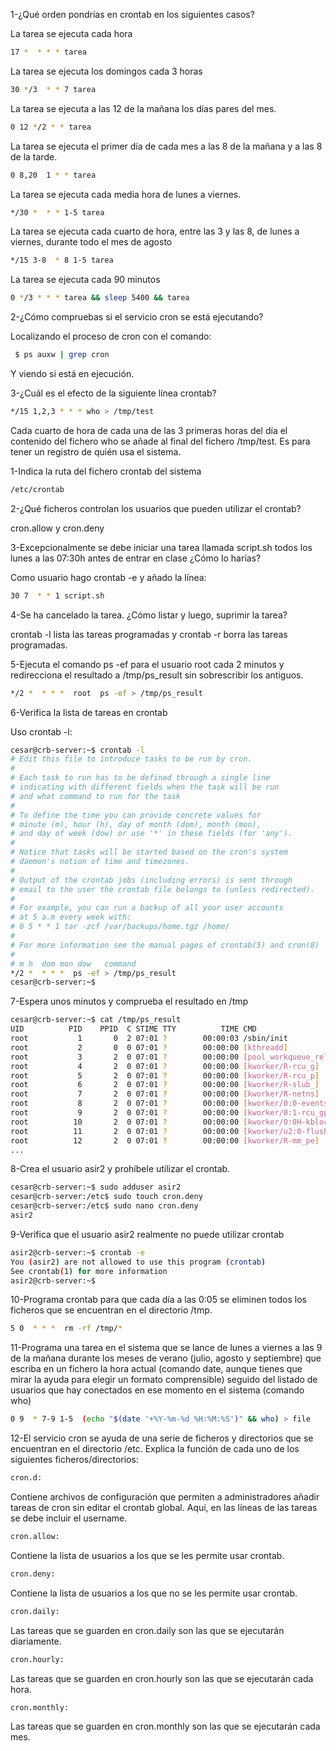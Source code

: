 1-¿Qué orden pondrías en crontab en los siguientes casos?

La tarea se ejecuta cada hora
```bash
17 *  * * * tarea
```

La tarea se ejecuta los domingos cada 3 horas
```bash
30 */3  * * 7 tarea
```

La tarea se ejecuta a las 12 de la mañana los días pares del mes.
```bash
0 12 */2 * * tarea
```

La tarea se ejecuta el primer día de cada mes a las 8 de la mañana y a las 8 de la tarde.
```bash
0 8,20  1 * * tarea
```

La tarea se ejecuta cada media hora de lunes a viernes.
```bash
*/30 *  * * 1-5 tarea
```

La tarea se ejecuta cada cuarto de hora, entre las 3 y las 8, de lunes a viernes, durante todo el mes de agosto
```bash
*/15 3-8  * 8 1-5 tarea
```

La tarea se ejecuta cada 90 minutos
```bash
0 */3 * * * tarea && sleep 5400 && tarea
```

2-¿Cómo compruebas si el servicio cron se está ejecutando?

Localizando el proceso de cron con el comando:
```bash
 $ ps auxw | grep cron
```
Y viendo si está en ejecución.

3-¿Cuál es el efecto de la siguiente línea crontab?
```bash
*/15 1,2,3 * * * who > /tmp/test
```
Cada cuarto de hora de cada una de las 3 primeras horas del día el contenido del fichero who se añade al final del fichero /tmp/test. Es para tener un registro de quién usa el sistema.

1-Indica la ruta del fichero crontab del sistema

```bash
/etc/crontab
```

2-¿Qué ficheros controlan los usuarios que pueden utilizar el crontab?

cron.allow y cron.deny

3-Excepcionalmente se debe iniciar una tarea llamada script.sh todos los lunes a las 07:30h antes de entrar en clase ¿Cómo lo harías?

Como usuario hago crontab -e y añado la línea:
```bash
30 7  * * 1 script.sh
```

4-Se ha cancelado la tarea. ¿Cómo listar y luego, suprimir la tarea?

crontab -l lista las tareas programadas y crontab -r borra las tareas programadas.

5-Ejecuta el comando ps -ef para el usuario root cada 2 minutos y redirecciona el resultado a /tmp/ps_result sin sobrescribir los antiguos.

```bash
*/2 *  * * *  root  ps -ef > /tmp/ps_result
```

6-Verifica la lista de tareas en crontab

Uso crontab -l:
```bash
cesar@crb-server:~$ crontab -l
# Edit this file to introduce tasks to be run by cron.
#
# Each task to run has to be defined through a single line
# indicating with different fields when the task will be run
# and what command to run for the task
#
# To define the time you can provide concrete values for
# minute (m), hour (h), day of month (dom), month (mon),
# and day of week (dow) or use '*' in these fields (for 'any').
#
# Notice that tasks will be started based on the cron's system
# daemon's notion of time and timezones.
#
# Output of the crontab jobs (including errors) is sent through
# email to the user the crontab file belongs to (unless redirected).
#
# For example, you can run a backup of all your user accounts
# at 5 a.m every week with:
# 0 5 * * 1 tar -zcf /var/backups/home.tgz /home/
#
# For more information see the manual pages of crontab(5) and cron(8)
#
# m h  dom mon dow   command
*/2 *  * * *  ps -ef > /tmp/ps_result
cesar@crb-server:~$
```

7-Espera unos minutos y comprueba el resultado en /tmp

```bash
cesar@crb-server:~$ cat /tmp/ps_result
UID          PID    PPID  C STIME TTY          TIME CMD
root           1       0  2 07:01 ?        00:00:03 /sbin/init
root           2       0  0 07:01 ?        00:00:00 [kthreadd]
root           3       2  0 07:01 ?        00:00:00 [pool_workqueue_release]
root           4       2  0 07:01 ?        00:00:00 [kworker/R-rcu_g]
root           5       2  0 07:01 ?        00:00:00 [kworker/R-rcu_p]
root           6       2  0 07:01 ?        00:00:00 [kworker/R-slub_]
root           7       2  0 07:01 ?        00:00:00 [kworker/R-netns]
root           8       2  0 07:01 ?        00:00:00 [kworker/0:0-events]
root           9       2  0 07:01 ?        00:00:00 [kworker/0:1-rcu_gp]
root          10       2  0 07:01 ?        00:00:00 [kworker/0:0H-kblockd]
root          11       2  0 07:01 ?        00:00:00 [kworker/u2:0-flush-8:0]
root          12       2  0 07:01 ?        00:00:00 [kworker/R-mm_pe]
...
```

8-Crea el usuario asir2 y prohíbele utilizar el crontab.

```bash
cesar@crb-server:~$ sudo adduser asir2
cesar@crb-server:/etc$ sudo touch cron.deny
cesar@crb-server:/etc$ sudo nano cron.deny
asir2
```

9-Verifica que el usuario asir2 realmente no puede utilizar crontab

```bash
asir2@crb-server:~$ crontab -e
You (asir2) are not allowed to use this program (crontab)
See crontab(1) for more information
asir2@crb-server:~$
```

10-Programa crontab para que cada día a las 0:05 se eliminen todos los ficheros que se encuentran en el directorio /tmp.

```bash
5 0  * * *  rm -rf /tmp/*
```

11-Programa una tarea en el sistema que se lance de lunes a viernes a las 9 de la mañana durante los meses de verano (julio, agosto y septiembre) que escriba en un fichero la hora actual (comando date, aunque tienes que mirar la ayuda para elegir un formato comprensible) seguido del listado de usuarios que hay conectados en ese momento en el sistema (comando who)

```bash
0 9  * 7-9 1-5  (echo "$(date '+%Y-%m-%d %H:%M:%S')" && who) > file
```

12-El servicio cron se ayuda de una serie de ficheros y directorios que se encuentran en el directorio /etc. Explica la función de cada uno de los siguientes ficheros/directorios:
```bash
cron.d:
```
Contiene archivos de configuración que permiten a administradores añadir tareas de cron sin editar el crontab global. Aquí, en las líneas de las tareas se debe incluir el username.
```bash
cron.allow:
```
Contiene la lista de usuarios a los que se les permite usar crontab.
```bash
cron.deny:
```
Contiene la lista de usuarios a los que no se les permite usar crontab.
```bash
cron.daily:
```
Las tareas que se guarden en cron.daily son las que se ejecutarán diariamente.
```bash
cron.hourly:
```
Las tareas que se guarden en cron.hourly son las que se ejecutarán cada hora.
```bash
cron.monthly:
```
Las tareas que se guarden en cron.monthly son las que se ejecutarán cada mes.